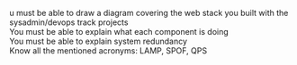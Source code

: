 u must be able to draw a diagram covering the web stack you built with the sysadmin/devops track projects  
You must be able to explain what each component is doing  
You must be able to explain system redundancy  
Know all the mentioned acronyms: LAMP, SPOF, QPS

